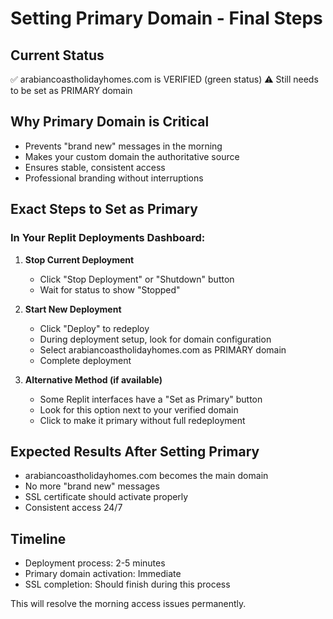 # Setting Primary Domain - Final Steps

## Current Status
✅ arabiancoastholidayhomes.com is VERIFIED (green status)
⚠️ Still needs to be set as PRIMARY domain

## Why Primary Domain is Critical
- Prevents "brand new" messages in the morning
- Makes your custom domain the authoritative source
- Ensures stable, consistent access
- Professional branding without interruptions

## Exact Steps to Set as Primary

### In Your Replit Deployments Dashboard:

1. **Stop Current Deployment**
   - Click "Stop Deployment" or "Shutdown" button
   - Wait for status to show "Stopped"

2. **Start New Deployment**
   - Click "Deploy" to redeploy
   - During deployment setup, look for domain configuration
   - Select arabiancoastholidayhomes.com as PRIMARY domain
   - Complete deployment

3. **Alternative Method (if available)**
   - Some Replit interfaces have a "Set as Primary" button
   - Look for this option next to your verified domain
   - Click to make it primary without full redeployment

## Expected Results After Setting Primary
- arabiancoastholidayhomes.com becomes the main domain
- No more "brand new" messages
- SSL certificate should activate properly
- Consistent access 24/7

## Timeline
- Deployment process: 2-5 minutes
- Primary domain activation: Immediate
- SSL completion: Should finish during this process

This will resolve the morning access issues permanently.